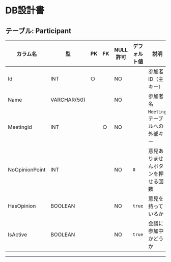 # DB設計書

## テーブル: Participant

| カラム名      | 型          | PK | FK | NULL許可 | デフォルト値 | 説明                          |
|---------------|-------------|-----|-----|----------|--------------|-------------------------------|
| Id            | INT         | ○   |     | NO       |              | 参加者ID（主キー）            |
| Name          | VARCHAR(50) |     |     | NO       |              | 参加者名                      |
| MeetingId     | INT         |     | ○   | NO       |              | `Meeting` テーブルへの外部キー |
| NoOpinionPoint| INT         |     |     | NO       | `0`          | 意見ありませんボタンを押せる回数 |
| HasOpinion    | BOOLEAN     |     |     | NO       | `true`       | 意見を持っているか            |
| IsActive      | BOOLEAN     |     |     | NO       | `true`       | 会議に参加中かどうか   |

---